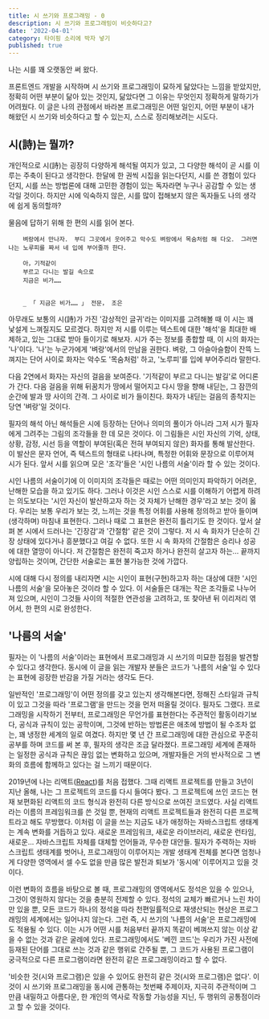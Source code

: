 ```yaml
---
title: 시 쓰기와 프로그래밍 - 0
description: 시 쓰기와 프로그래밍이 비슷하다고?
date: '2022-04-01'
category: 타이핑 소리에 박자 넣기
published: true
---
```

나는 시를 꽤 오랫동안 써 왔다.

프론트엔드 개발을 시작하며 시 쓰기와 프로그래밍이 묘하게 닮았다는 느낌을 받았지만, 정확히 어떤 부분이 닮아 있는 것인지, 닮았다면 그 이유는 무엇인지 정확하게 말하기가 어려웠다. 이 글은 나의 관점에서 바라본 프로그래밍은 어떤 일인지, 어떤 부분이 내가 해왔던 시 쓰기와 비슷하다고 할 수 있는지, 스스로 정리해보려는 시도다.
<br/>

## 시(詩)는 뭘까?

개인적으로 시(詩)는 굉장히 다양하게 해석될 여지가 있고, 그 다양한 해석이 곧 시를 이루는 주축이 된다고 생각한다. 한달에 한 권씩 시집을 읽는다던지, 시를 쓴 경험이 있다던지, 시를 쓰는 방법론에 대해 고민한 경험이 있는 독자라면 누구나 공감할 수 있는 생각일 것이다. 하지만 시에 익숙하지 않은, 시를 많이 접해보지 않은 독자들도 나의 생각에 쉽게 동의할까?

물음에 답하기 위해 한 편의 시를 읽어 본다.

```
    벼랑에서 만나자． 부디 그곳에서 웃어주고 악수도 벼랑에서 목숨처럼 해 다오． 그러면 나는 노루피를 짜서 네 입에 부어줄까 한다．

    아，기적같이
    부르고 다니는 발길 속으로
    지금은 비가……


    _ 「 지금은 비가…… 」 전문， 조은
```

아무래도 보통의 시(詩)가 가진 '감상적인 글귀'라는 이미지를 고려해볼 때 이 시는 꽤 낯설게 느껴질지도 모르겠다. 하지만 저 시를 이루는 텍스트에 대한 '해석'을 최대한 배제하고, 있는 그대로 받아 들이기로 해보자. 시가 주는 정보를 종합할 때, 이 시의 화자는 '나'이다. '나'는 누군가에게 '벼랑'에서의 만남을 권한다. 벼랑, 그 아슬아슬함이 잔뜩 느껴지는 단어 사이로 화자는 악수도 '목숨처럼' 하고, '노루피'를 입에 부어주리라 말한다.

다음 2연에서 화자는 자신의 걸음을 보여준다. '기적같이 부르고 다니는 발길'로 어디론가 간다. 다음 걸음을 위해 뒤꿈치가 땅에서 떨어지고 다시 땅을 향해 내딛는, 그 잠깐의 순간에 발과 땅 사이의 간격. 그 사이로 비가 들이친다. 화자가 내딛는 걸음의 종착지는 당연 '벼랑'일 것이다.

필자의 해석 아닌 해석들은 시에 등장하는 단어나 의미의 풀이가 아니라 그저 시가 필자에게 그려주는 그림의 조각들을 한 데 모은 것이다. 이 그림들은 시인 자신의 기억, 상태, 상황, 감정, 시선 등을 역할이 부여된(혹은 전혀 부여되지 않은) 화자를 통해 발산한다. 이 발산은 문자 언어, 즉 텍스트의 형태로 나타나며, 특정한 어휘와 문장으로 이루어져 시가 된다. 앞서 시를 읽으며 모은 '조각'들은 '시인 나름의 서술'이라 할 수 있는 것이다.

시인 나름의 서술이기에 이 이미지의 조각들은 때로는 어떤 의미인지 파악하기 어려운, 난해한 모습을 하고 있기도 하다. 그러나 이것은 시인 스스로 시를 이해하기 어렵게 하려는 의도보다는 '시인 자신이 발산하고자 하는 것 자체가 난해한 경우'라고 보는 것이 옳다. 우리는 보통 우리가 보는 것, 느끼는 것을 특정 어휘를 사용해 정의하고 받아 들이며(생각하며) 마침내 표현한다. 그러나 때로 그 표현은 완전히 틀리기도 한 것이다. 앞서 살펴 본 시에서 드러나는 '긴장감'과 '간절함' 같은 것이 그렇다. 저 시 속 화자가 단순히 긴장 상태에 있다거나 흥분했다고 여길 수 없다. 또한 시 속 화자의 간절함은 승리나 성공에 대한 열망이 아니다. 저 간절함은 완전히 죽고자 하거나 완전히 살고자 하는... 끝까지 양립하는 것이며, 간단한 서술로는 표현 불가능한 것에 가깝다.

시에 대해 다시 정의를 내리자면 시는 시인이 표현(구현)하고자 하는 대상에 대한 '시인 나름의 서술'을 모아놓은 것이라 할 수 있다. 이 서술들은 대개는 작은 조각들로 나누어져 있으며, 시인이 그것들 사이의 적절한 연관성을 고려하고, 또 찾아낸 뒤 이리저리 엮어서, 한 편의 시로 완성한다.
<br/>

## '나름의 서술'

필자는 이 '나름의 서술'이라는 표현에서 프로그래밍과 시 쓰기의 미묘한 접점을 발견할 수 있다고 생각한다. 동시에 이 글을 읽는 개발자 분들은 코드가 '나름의 서술'일 수 있다는 표현에 굉장한 반감을 가질 거라는 생각도 든다.

일반적인 '프로그래밍'이 어떤 정의를 갖고 있는지 생각해본다면, 정해진 스타일과 규칙이 있고 그것을 따라 '프로그램'을 만드는 것을 먼저 떠올릴 것이다. 필자도 그랬다. 프로그래밍을 시작하기 전부터, 프로그래밍은 무언가를 표현한다는 주관적인 활동이라기보다, 공식과 규칙이 있는 공학이며, 그것에 반하는 방법론은 애초에 방법이 될 수조차 없는, 꽤 냉정한 세계의 일로 여겼다. 하지만 몇 년 간 프로그래밍에 대한 관심으로 꾸준히 공부를 하며 코드를 써 본 후, 필자의 생각은 조금 달라졌다. 프로그래밍 세계에 존재하는 일정한 공식과 규칙은 끊임 없는 변화하고 있으며, 개발자들은 거의 반사적으로 그 변화의 흐름에 함께하고 있다는 걸 느끼기 때문이다.

2019년에 나는 리액트([React](https://ko.reactjs.org/))를 처음 접했다. 그때 리액트 프로젝트를 만들고 3년이 지난 올해, 나는 그 프로젝트의 코드를 다시 들여다 봤다. 그 프로젝트에 쓰인 코드는 현재 보편화된 리액트의 코드 형식과 완전히 다른 방식으로 쓰여진 코드였다. 사실 리액트라는 이름의 프레임워크를 쓴 것일 뿐, 현재의 리액트 프로젝트들과 완전히 다른 프로젝트라고 해도 무방했다. 이처럼 이 글을 쓰는 지금도 내가 애정하는 자바스크립트 생태계는 계속 변화를 거듭하고 있다. 새로운 프레임워크, 새로운 라이브러리, 새로운 런타임, 새로운... 자바스크립트 자체를 대체할 언어들과, 무수한 대안들. 필자가 주력하는 자바스크립트 생태계를 벗어나, 프로그래밍이 이루어지는 개발 생태계 전체를 본다면 엄청나게 다양한 영역에서 셀 수도 없을 만큼 많은 발전과 퇴보가 '동시에' 이루어지고 있을 것이다.

이런 변화의 흐름을 바탕으로 볼 때, 프로그래밍의 영역에서도 정석은 있을 수 있으나, 그것이 영원하지 않다는 것을 충분히 전제할 수 있다. 정석의 교체가 빠르거나 느린 차이만 있을 뿐, 모든 코드가 하나의 정석을 따라 천편일률적으로 재생산되는 현상은 프로그래밍의 세계에서는 일어나지 않는다. 그런 즉, 시 쓰기의 '나름의 서술'은 프로그래밍에도 적용될 수 있다. 이는 시가 어떤 시를 처음부터 끝까지 똑같이 베껴쓰지 않는 이상 같을 수 없는 것과 같은 굴레에 있다. 프로그래밍에서도 '베낀 코드'는 우리가 가진 사전에 등재된 단어를 그대로 쓰는 것과 같은 행위로 간주될 뿐, 그 코드가 사용된 프로그램이 궁극적으로 다른 프로그램이라면 완전히 같은 프로그래밍이라고 할 수 없다.

'비슷한 것(시와 프로그램)은 있을 수 있어도 완전히 같은 것(시와 프로그램)은 없다'. 이것이 시 쓰기와 프로그래밍을 동시에 관통하는 첫번째 주제이자, 지극히 주관적이며 그만큼 내밀하고 아름다운, 한 개인의 역사로 작동할 가능성을 지닌, 두 행위의 공통점이라고 할 수 있을 것이다.